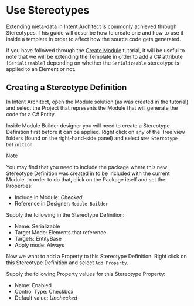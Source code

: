 # Use Stereotypes

Extending meta-data in Intent Architect is commonly achieved through Stereotypes. This guide will describe how to create one and how to use it inside a template in order to affect how the source code gets generated.

If you have followed through the [Create Module](xref:guide/creating-modules-net/create-a-simple-module) tutorial, it will be useful to note that we will be extending the Template in order to add a C# attribute `[Serializeable]` depending on whether the `Serializeable` stereotype is applied to an Element or not.

## Creating a Stereotype Definition

In Intent Architect, open the Module solution (as was created in the tutorial) and select the Project that represents the Module that will generate the code for a C# Entity.

Inside Module Builder designer you will need to create a Stereotype Definition first before it can be applied. Right click on any of the Tree view folders (found on the right-hand-side panel) and select `New Stereotype-Definition`.

>[!NOTE]
>You may find that you need to include the package where this new Stereotype Definition was created in to be included with the current Module. In order to do that, click on the Package itself and set the Properties:
>
> * Include in Module: _Checked_
> * Reference in Designer: `Module Builder`

Supply the following in the Stereotype Definition:

 * Name: Serializable
 * Target Mode: Elements that reference
 * Targets: EntityBase
 * Apply mode: Always

Now we want to add a Property to this Stereotype Definition. Right click on this Stereotype Definition and select `Add Property`.

Supply the following Property values for this Stereotype Property:

 * Name: Enabled
 * Control Type: Checkbox
 * Default value: _Unchecked_

